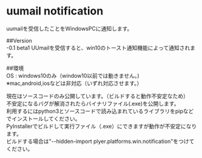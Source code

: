 # uumail notification

uumailを受信したことをWindowsPCに通知します。

##Version<br>
  -0.1 beta1 UUmailを受信すると、win10のトースト通知機能によって通知されます。<br>


##環境<br>
  OS : windows10のみ（window10以前では動きません。)<br>
  ※mac,android,iosなどは非対応（いずれ対応させます。）<br>

現在はソースコードのみ公開しています。（ビルドすると動作不安定なため）<br>
不安定になるバグが解消されたらバイナリファイル(.exe)を公開します。<br>
利用するにはpython3とソースコードで読み込まれているライブラリをpipなどでインストールしてください。<br>
PyInstallerでビルドして実行ファイル（.exe）にできますが動作が不安定になります。<br>
ビルドする場合は"--hidden-import plyer.platforms.win.notification"をつけてください。<br>
